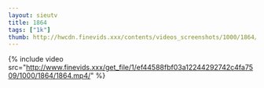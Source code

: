 ```yaml
--- 
layout: sieutv
title: 1864
tags: ["1k"]
thumb: http://hwcdn.finevids.xxx/contents/videos_screenshots/1000/1864/preview.mp4.jpg
---
```

{% include video src="http://www.finevids.xxx/get_file/1/ef44588fbf03a12244292742c4fa7509/1000/1864/1864.mp4/" %} 

